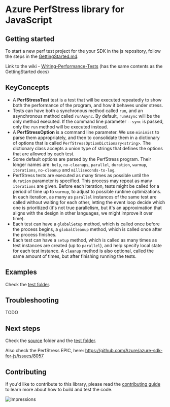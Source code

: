 # Azure PerfStress library for JavaScript

## Getting started

To start a new perf test project for the your SDK in the js repository, follow the steps in the [GettingStarted.md](https://github.com/Azure/azure-sdk-for-js/blob/c1c5f556a1a29d4a38019f1cc97fadb99375d6d5/sdk/test-utils/perfstress/GettingStarted.md).

Link to the wiki - [Writing-Performance-Tests](https://github.com/Azure/azure-sdk-for-js/wiki/Writing-Performance-Tests) (has the same contents as the GettingStarted docs)

## KeyConcepts

- A **PerfStressTest** test is a test that will be executed repeatedly to show both the performance of the program, and how it behaves under stress.
- Tests can have both a synchronous method called `run`, and an asynchronous method called `runAsync`. By default, `runAsync` will be the only method executed. If the command line parameter `--sync` is passed, only the `run` method will be executed instead.
- A **PerfStressOption** is a command line parameter. We use `minimist` to parse them appropriately, and then to consolidate them in a dictionary of options that is called `PerfStressOptionDictionary<string>`. The dictionary class accepts a union type of strings that defines the options that are allowed by each test.
- Some default options are parsed by the PerfStress program. Their longer names are: `help`, `no-cleanups`, `parallel`, `duration`, `warmup`, `iterations`, `no-cleanup` and `milliseconds-to-log`.
- PerfStress tests are executed as many times as possible until the `duration` parameter is specified. This process may repeat as many `iterations` are given. Before each iteration, tests might be called for a period of time up to `warmup`, to adjust to possible runtime optimizations. In each iteration, as many as `parallel` instances of the same test are called without waiting for each other, letting the event loop decide which one is prioritized (it's not true parallelism, but it's an approximation that aligns with the design in other languages, we might improve it over time).
- Each test can have a `globalSetup` method, which is called once before the process begins, a `globalCleanup` method, which is called once after the process finishes.
- Each test can have a `setup` method, which is called as many times as test instances are created (up to `parallel`), and help specify local state for each test instance. A `cleanup` method is also optional, called the same amount of times, but after finishing running the tests.

## Examples

Check the [test folder](https://github.com/Azure/azure-sdk-for-js/blob/main/sdk/test-utils/perfstress/test/).

## Troubleshooting

TODO

## Next steps

Check the [source](https://github.com/Azure/azure-sdk-for-js/blob/main/sdk/test-utils/perfstress/src/) folder and the [test folder](https://github.com/Azure/azure-sdk-for-js/blob/main/sdk/test-utils/perfstress/test/).

Also check the PerfStress EPIC, here: https://github.com/Azure/azure-sdk-for-js/issues/8057

## Contributing

If you'd like to contribute to this library, please read the [contributing guide](https://github.com/Azure/azure-sdk-for-js/blob/main/CONTRIBUTING.md) to learn more about how to build and test the code.

![Impressions](https://azure-sdk-impressions.azurewebsites.net/api/impressions/azure-sdk-for-js%2Fsdk%2Ftest-utils%2Fperfstress%2FREADME.png)
